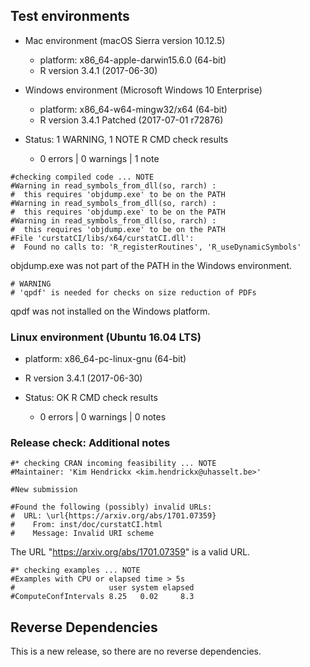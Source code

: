 ## Test environments 

* Mac environment  (macOS Sierra version 10.12.5)
    * platform: x86_64-apple-darwin15.6.0 (64-bit)
    * R version 3.4.1  (2017-06-30) 

* Windows environment  (Microsoft Windows 10 Enterprise)
    * platform: x86_64-w64-mingw32/x64 (64-bit) 
    * R version 3.4.1 Patched (2017-07-01 r72876)


* Status: 1 WARNING, 1 NOTE    R CMD check results
    * 0 errors | 0 warnings | 1 note 
    
```{r}    
#checking compiled code ... NOTE
#Warning in read_symbols_from_dll(so, rarch) :
#  this requires 'objdump.exe' to be on the PATH
#Warning in read_symbols_from_dll(so, rarch) :
#  this requires 'objdump.exe' to be on the PATH
#Warning in read_symbols_from_dll(so, rarch) :
#  this requires 'objdump.exe' to be on the PATH
#File 'curstatCI/libs/x64/curstatCI.dll':
#  Found no calls to: 'R_registerRoutines', 'R_useDynamicSymbols'
```
objdump.exe was not part of the PATH in the Windows environment.
```{r}
# WARNING
# 'qpdf' is needed for checks on size reduction of PDFs
```
qpdf was not installed on the Windows platform.
 
### Linux environment (Ubuntu 16.04 LTS)

* platform: x86_64-pc-linux-gnu (64-bit) 
* R version 3.4.1 (2017-06-30)

* Status: OK  R CMD check results
    * 0 errors | 0 warnings | 0 notes 

### Release check: Additional notes

```{r}
#* checking CRAN incoming feasibility ... NOTE
#Maintainer: 'Kim Hendrickx <kim.hendrickx@uhasselt.be>'

#New submission

#Found the following (possibly) invalid URLs:
#  URL: \url{https://arxiv.org/abs/1701.07359}
#    From: inst/doc/curstatCI.html
#    Message: Invalid URI scheme
```
The URL "https://arxiv.org/abs/1701.07359" is a valid URL.

```{r}
#* checking examples ... NOTE
#Examples with CPU or elapsed time > 5s
#                     user system elapsed
#ComputeConfIntervals 8.25   0.02     8.3
```

## Reverse Dependencies

This is a new release, so there are no reverse dependencies.
